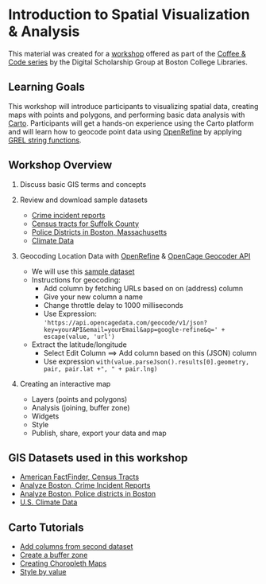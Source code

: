 # Introduction to Spatial Visualization & Analysis
This material was created for a [workshop](http://libcal.bc.edu/event/4540756) offered as part of the [Coffee & Code series](https://ds.bc.edu/events/) by the Digital Scholarship Group at Boston College Libraries.

## Learning Goals
This workshop will introduce participants to visualizing spatial data, creating maps with points and polygons, and performing basic data analysis with [Carto](https://carto.com/). Participants will get a hands-on experience using the Carto platform and will learn how to geocode point data using [OpenRefine](http://openrefine.org/) by applying [GREL string functions]( https://github.com/OpenRefine/OpenRefine/wiki/GREL-String-Functions).

## Workshop Overview
1. Discuss basic GIS terms and concepts

2. Review and download sample datasets
    - [Crime incident reports]()
    - [Census tracts for Suffolk County]()
    - [Police Districts in Boston, Massachusetts]()
    - [Climate Data]()

3. Geocoding Location Data with [OpenRefine](http://openrefine.org/) & [OpenCage Geocoder API](https://opencagedata.com/)
    - We will use this [sample dataset]()
    - Instructions for geocoding:
      - Add column by fetching URLs based on on (address) column
      - Give your new column a name
      - Change throttle delay to 1000 milliseconds
      - Use Expression:
`'https://api.opencagedata.com/geocode/v1/json?key=yourAPI&email=yourEmail&app=google-refine&q=' + escape(value, 'url')`
    - Extract the latitude/longitude
      - Select Edit Column ==> Add column based on this (JSON) column
      - Use expression `with(value.parseJson().results[0].geometry, pair, pair.lat +", " + pair.lng)`

4. Creating an interactive map
   - Layers (points and polygons)
   - Analysis (joining, buffer zone)
   - Widgets
   - Style
   - Publish, share, export your data and map


## GIS Datasets used in this workshop
   - [American FactFinder, Census Tracts](https://factfinder.census.gov/faces/nav/jsf/pages/searchresults.xhtml?refresh=t)
   - [Analyze Boston, Crime Incident Reports](https://data.boston.gov/dataset/crime-incident-reports-july-2012-august-2015-source-legacy-system)
   - [Analyze Boston, Police districts in Boston](https://data.boston.gov/dataset/police-districts)
   - [U.S. Climate Data](https://www.usclimatedata.com/climate/boston/massachusetts/united-states/usma0046)


## Carto Tutorials
   - [Add columns from second dataset](https://carto.com/learn/guides/analysis/add-columns-from-second-dataset/)
   - [Create a buffer zone](https://carto.com/learn/guides/analysis/create-travel-distance-buffers/)
   - [Creating Choropleth Maps](https://carto.com/learn/guides/styling/choropleth-map-for-statistical-data/)
   - [Style by value](https://carto.com/learn/guides/styling/style-by-value/)
